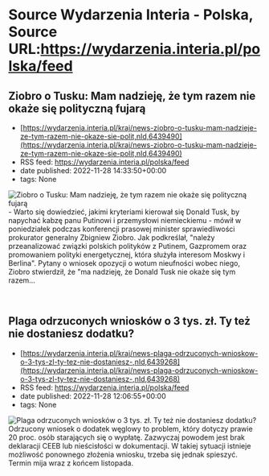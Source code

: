 # Source Wydarzenia Interia - Polska, Source URL:https://wydarzenia.interia.pl/polska/feed

## Ziobro o Tusku: Mam nadzieję, że tym razem nie okaże się polityczną fujarą
 - [https://wydarzenia.interia.pl/kraj/news-ziobro-o-tusku-mam-nadzieje-ze-tym-razem-nie-okaze-sie-polit,nId,6439490](https://wydarzenia.interia.pl/kraj/news-ziobro-o-tusku-mam-nadzieje-ze-tym-razem-nie-okaze-sie-polit,nId,6439490)
 - RSS feed: https://wydarzenia.interia.pl/polska/feed
 - date published: 2022-11-28 14:33:50+00:00
 - tags: None

<p><a href="https://wydarzenia.interia.pl/kraj/news-ziobro-o-tusku-mam-nadzieje-ze-tym-razem-nie-okaze-sie-polit,nId,6439490"><img align="left" alt="Ziobro o Tusku: Mam nadzieję, że tym razem nie okaże się polityczną fujarą" src="https://i.iplsc.com/ziobro-o-tusku-mam-nadzieje-ze-tym-razem-nie-okaze-sie-polit/000GEQ99Q6J9MF91-C321.jpg" /></a>- Warto się dowiedzieć, jakimi kryteriami kierował się Donald Tusk, by napychać kabzę panu Putinowi i przemysłowi niemieckiemu - mówił w poniedziałek podczas konferencji prasowej minister sprawiedliwości prokurator generalny Zbigniew Ziobro. Jak podkreślał, &quot;należy przeanalizować związki polskich polityków z Putinem, Gazpromem oraz promowaniem polityki energetycznej, która służyła interesom Moskwy i Berlina&quot;. Pytany o wniosek opozycji o wotum nieufności wobec niego, Ziobro stwierdził, że &quot;ma nadzieję, że Donald Tusk nie okaże się tym razem...</p><br clear="all" />

## Plaga odrzuconych wniosków o 3 tys. zł. Ty też nie dostaniesz dodatku?
 - [https://wydarzenia.interia.pl/kraj/news-plaga-odrzuconych-wnioskow-o-3-tys-zl-ty-tez-nie-dostaniesz-,nId,6439268](https://wydarzenia.interia.pl/kraj/news-plaga-odrzuconych-wnioskow-o-3-tys-zl-ty-tez-nie-dostaniesz-,nId,6439268)
 - RSS feed: https://wydarzenia.interia.pl/polska/feed
 - date published: 2022-11-28 12:06:55+00:00
 - tags: None

<p><a href="https://wydarzenia.interia.pl/kraj/news-plaga-odrzuconych-wnioskow-o-3-tys-zl-ty-tez-nie-dostaniesz-,nId,6439268"><img align="left" alt="Plaga odrzuconych wniosków o 3 tys. zł. Ty też nie dostaniesz dodatku?" src="https://i.iplsc.com/plaga-odrzuconych-wnioskow-o-3-tys-zl-ty-tez-nie-dostaniesz/000GDZXJE7UNRXD3-C321.jpg" /></a>Odrzucony wniosek o dodatek węglowy to problem, który dotyczy prawie 20 proc. osób starających się o wypłatę. Zazwyczaj powodem jest brak deklaracji CEEB lub nieścisłości w dokumentacji. W takiej sytuacji istnieje możliwość ponownego złożenia wniosku, trzeba się jednak spieszyć. Termin mija wraz z końcem listopada. </p><br clear="all" />
